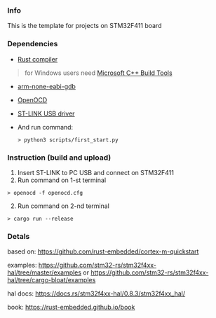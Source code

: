 ### Info

This is the template for projects on STM32F411 board

### Dependencies
- [Rust compiler](https://www.rust-lang.org/tools/install)

 > for Windows users need [Microsoft C++ Build Tools](https://visualstudio.microsoft.com/ru/thank-you-downloading-visual-studio/?sku=BuildTools)

  - [arm-none-eabi-gdb](https://developer.arm.com/tools-and-software/open-source-software/developer-tools/gnu-toolchain/gnu-rm/downloads)

  - [OpenOCD](https://xpack.github.io/openocd/install/)
  - [ST-LINK USB driver](https://www.st.com/en/development-tools/stsw-link009.html)

  - And run command:
    ```console
    > python3 scripts/first_start.py
    ```

### Instruction (build and upload)

1. Insert ST-LINK to PC USB and connect on STM32F411
2. Run command on 1-st terminal
``` console
> openocd -f openocd.cfg
```
2. Run command on 2-nd terminal
``` console
> cargo run --release
```

### Detals
based on: https://github.com/rust-embedded/cortex-m-quickstart

examples: https://github.com/stm32-rs/stm32f4xx-hal/tree/master/examples
or https://github.com/stm32-rs/stm32f4xx-hal/tree/cargo-bloat/examples

hal docs: https://docs.rs/stm32f4xx-hal/0.8.3/stm32f4xx_hal/

book: https://rust-embedded.github.io/book